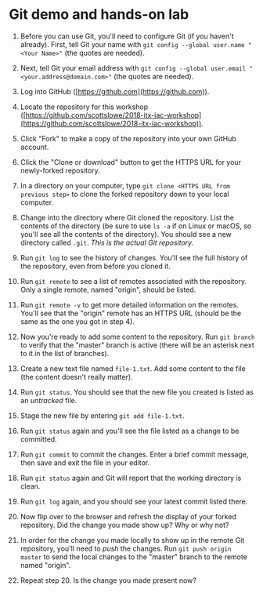 # Git demo and hands-on lab

1. Before you can use Git, you'll need to configure Git (if you haven't already). First, tell Git your name with `git config --global user.name "<Your Name>"` (the quotes are needed).

2. Next, tell Git your email address with `git config --global user.email "<your.address@domain.com>"` (the quotes are needed).

3. Log into GitHub ([https://github.com](https://github.com)).

4. Locate the repository for this workshop ([https://github.com/scottslowe/2018-itx-iac-workshop](https://github.com/scottslowe/2018-itx-iac-workshop)).

5. Click "Fork" to make a copy of the repository into your own GitHub account.

6. Click the "Clone or download" button to get the HTTPS URL for your newly-forked repository.

7. In a directory on your computer, type `git clone <HTTPS URL from previous step>` to clone the forked repository down to your local computer.

8. Change into the directory where Git cloned the repository. List the contents of the directory (be sure to use `ls -a` if on Linux or macOS, so you'll see all the contents of the directory). You should see a new directory called `.git`. _This is the actual Git repository._

9. Run `git log` to see the history of changes. You'll see the full history of the repository, even from before you cloned it.

10. Run `git remote` to see a list of remotes associated with the repository. Only a single remote, named "origin", should be listed.

11. Run `git remote -v` to get more detailed information on the remotes. You'll see that the "origin" remote has an HTTPS URL (should be the same as the one you got in step 4).

12. Now you're ready to add some content to the repository. Run `git branch` to verify that the "master" branch is active (there will be an asterisk next to it in the list of branches).

13. Create a new text file named `file-1.txt`. Add some content to the file (the content doesn't really matter).

14. Run `git status`. You should see that the new file you created is listed as an _untracked_ file.

15. Stage the new file by entering `git add file-1.txt`.

16. Run `git status` again and you'll see the file listed as a change to be committed.

17. Run `git commit` to commit the changes. Enter a brief commit message, then save and exit the file in your editor.

18. Run `git status` again and Git will report that the working directory is clean.

19. Run `git log` again, and you should see your latest commit listed there.

20. Now flip over to the browser and refresh the display of your forked repository. Did the change you made show up? Why or why not?

21. In order for the change you made locally to show up in the remote Git repository, you'll need to _push_ the changes. Run `git push origin master` to send the local changes to the "master" branch to the remote named "origin".

22. Repeat step 20. Is the change you made present now?
